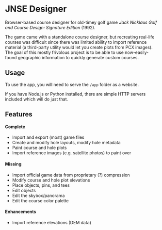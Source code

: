 # JNSE Designer

Browser-based course designer for old-timey golf game *Jack Nicklaus Golf and Course Design: Signature Edition* (1992).

The game came with a standalone course designer, but recreating real-life courses was difficult since there was limited ability to import reference material (a third-party utility would let you create plots from PCX images). The goal of this mostly frivolous project is to be able to use now-easily-found geographic information to quickly generate custom courses.


## Usage

To use the app, you will need to serve the `/app` folder as a website.

If you have Node.js or Python installed, there are simple HTTP servers included which will do just that.


## Features

#### Complete

- Import and export (most) game files
- Create and modify hole layouts, modify hole metadata
- Paint course and hole plots
- Import reference images (e.g. satellite photos) to paint over


#### Missing

- Import official game data from proprietary (?) compression
- Modify course and hole plot elevations
- Place objects, pins, and tees
- Edit objects
- Edit the skybox/panorama
- Edit the course color palette


#### Enhancements

- Import reference elevations (DEM data)
